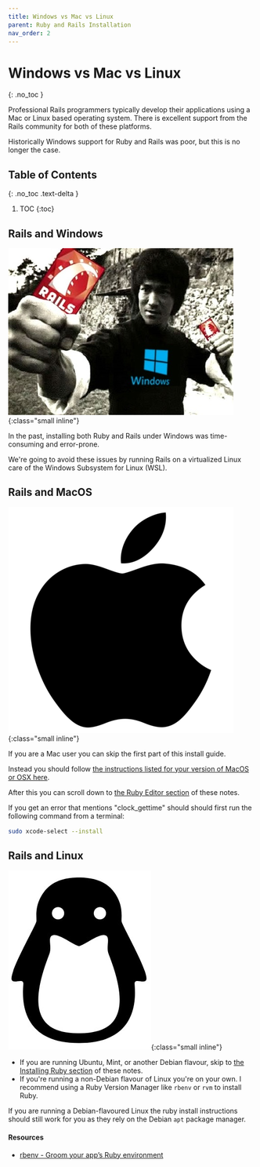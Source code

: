 ```yaml
---
title: Windows vs Mac vs Linux
parent: Ruby and Rails Installation
nav_order: 2
---
```


<!--prettier-ignore-start-->
# Windows vs Mac vs Linux 
{: .no_toc }

Professional Rails programmers typically develop their applications using a Mac or Linux based operating system. There is excellent support from the Rails community for both of these platforms.

Historically Windows support for Ruby and Rails was poor, but this is no longer the case. 

## Table of Contents
{: .no_toc .text-delta }  

1. TOC
{:toc}

<!--prettier-ignore-end-->

## Rails and Windows

![Rails and Windows](bruce-lee-rails-windows-8.jpg){:class="small inline"}

In the past, installing both Ruby and Rails under Windows was time-consuming and error-prone.

We're going to avoid these issues by running Rails on a virtualized Linux care of the Windows Subsystem for Linux (WSL).

## Rails and MacOS

![Rails and MacOS](834px-Apple_logo_black.svg.png){:class="small inline"}

If you are a Mac user you can skip the first part of this install guide.

Instead you should follow [the instructions listed for your version of MacOS or OSX here](https://gorails.com/setup/osx/).

After this you can scroll down to [the Ruby Editor section](03-installation-steps.html#ruby-editors) of these notes.

If you get an error that mentions "clock_gettime" should should first run the following command from a terminal:

```bash
sudo xcode-select --install
```

## Rails and Linux

![Tux!?](tux.jpg){:class="small inline"}

- If you are running Ubuntu, Mint, or another Debian flavour, skip to [the Installing Ruby section](03-installation-steps.html#installing-ruby) of these notes.
- If you're running a non-Debian flavour of Linux you're on your own. I recommend using a Ruby Version Manager like `rbenv` or `rvm` to install Ruby.

If you are running a Debian-flavoured Linux the ruby install instructions should still work for you as they rely on the Debian `apt` package manager.

#### Resources

- [rbenv - Groom your app’s Ruby environment](https://github.com/rbenv/rbenv)
